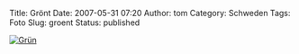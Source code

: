 Title: Grönt
Date: 2007-05-31 07:20
Author: tom
Category: Schweden
Tags: Foto
Slug: groent
Status: published

[![Grün](/pic/grongras_s.jpg "Grün")](/pic/grongras_l.jpg)

